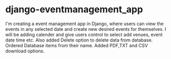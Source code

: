 # django-eventmanagement_app
I'm creating a event management app in Django, where users can view the events in any selected date and create new desired events for themselves.
I will be adding calender and give users control to select add venues, event date time etc.
Also added Delete option to delete data from database.
Ordered Database items from their name.
Added PDF,TXT and CSV download options.

